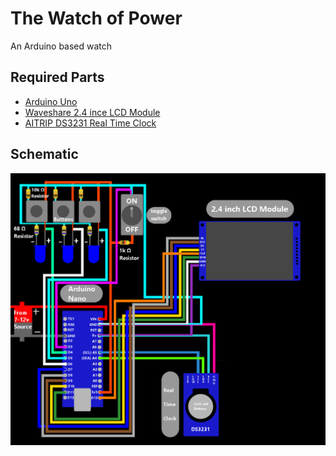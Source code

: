 # The Watch of Power
An Arduino based watch

## Required Parts
* [Arduino Uno](https://www.amazon.com/dp/B01EWOE0UU)
* [Waveshare 2.4 ince LCD Module](https://www.amazon.com/dp/B08H24H7KX)
* [AITRIP DS3231 Real Time Clock](https://www.amazon.com/dp/B09KPC8JZQ)

## Schematic
![watch schematic](https://github.com/spatialflunky1/The-Watch-of-Power/blob/main/watch_schematic.png?raw=true)
